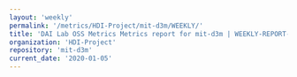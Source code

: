```yaml
---
layout: 'weekly'
permalink: '/metrics/HDI-Project/mit-d3m/WEEKLY/'
title: 'DAI Lab OSS Metrics Metrics report for mit-d3m | WEEKLY-REPORT-2020-01-05'
organization: 'HDI-Project'
repository: 'mit-d3m'
current_date: '2020-01-05'
---
```

